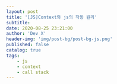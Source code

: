 ```yaml
---
layout: post
title: '[JS]Context와 js의 작동 원리'
subtitle:
date: 2020-08-25 23:21:00
author: 'Dev X'
header-img: 'img/post-bg/post-bg-js.png'
published: false
catalog: true
tags:
    - js
    - context
    - call stack
---
```

